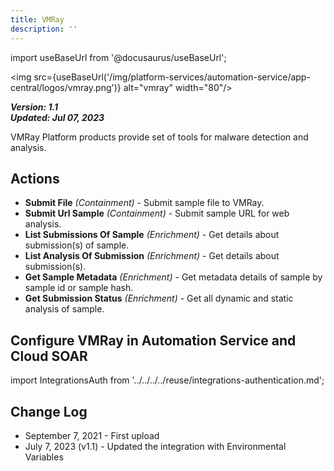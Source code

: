 ```yaml
---
title: VMRay
description: ''
---
```

import useBaseUrl from '@docusaurus/useBaseUrl';

<img src={useBaseUrl('/img/platform-services/automation-service/app-central/logos/vmray.png')} alt="vmray" width="80"/>

***Version: 1.1  
Updated: Jul 07, 2023***

VMRay Platform products provide set of tools for malware detection and analysis.

## Actions

* **Submit File** *(Containment)* - Submit sample file to VMRay.
* **Submit Url Sample** *(Containment)* - Submit sample URL for web analysis.
* **List Submissions Of Sample** *(Enrichment)* - Get details about submission(s) of sample.
* **List Analysis Of Submission** *(Enrichment)* - Get details about submission(s).
* **Get Sample Metadata** *(Enrichment)* - Get metadata details of sample by sample id or sample hash.
* **Get Submission Status** *(Enrichment)* - Get all dynamic and static analysis of sample.

## Configure VMRay in Automation Service and Cloud SOAR

import IntegrationsAuth from '../../../../reuse/integrations-authentication.md';

<IntegrationsAuth/>

## Change Log

* September 7, 2021 - First upload
* July 7, 2023 (v1.1) - Updated the integration with Environmental Variables
